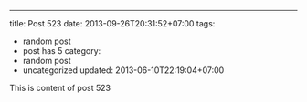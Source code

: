 ---
title: Post 523
date: 2013-09-26T20:31:52+07:00
tags:
  - random post
  - post has 5
category:
  - random post
  - uncategorized
updated: 2013-06-10T22:19:04+07:00

This is content of post 523